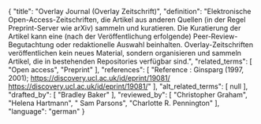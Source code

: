 {
    "title": "Overlay Journal (Overlay Zeitschrift)",
    "definition": "Elektronische Open-Access-Zeitschriften, die Artikel aus anderen Quellen (in der Regel Preprint-Server wie arXiv) sammeln und kuratieren. Die Kuratierung der Artikel kann eine (nach der Veröffentlichung erfolgende) Peer-Review-Begutachtung oder redaktionelle Auswahl beinhalten. Overlay-Zeitschriften veröffentlichen kein neues Material, sondern organisieren und sammeln Artikel, die in bestehenden Repositories verfügbar sind.",
    "related_terms": [
        "Open access",
        "Preprint"
    ],
    "references": [
        "Reference :  Ginsparg (1997, 2001); https://discovery.ucl.ac.uk/id/eprint/19081/ https://discovery.ucl.ac.uk/id/eprint/19081/"
    ],
    "alt_related_terms": [
        null
    ],
    "drafted_by": [
        "Bradley Baker"
    ],
    "reviewed_by": [
        "Christopher Graham",
        "Helena Hartmann",
        " Sam Parsons",
        "Charlotte R. Pennington"
    ],
    "language": "german"
}